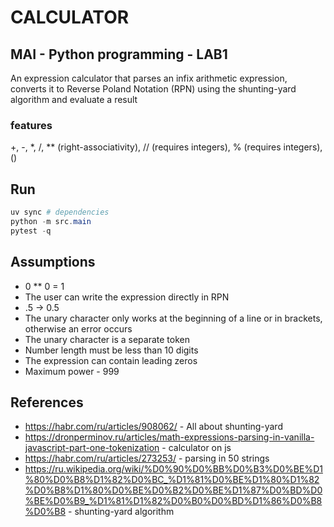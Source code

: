 # CALCULATOR
## MAI - Python programming - LAB1
An expression calculator that parses an infix arithmetic expression,
converts it to Reverse Poland Notation (RPN) using the shunting-yard algorithm
and evaluate a result
### features
+, -, *, /, ** (right-associativity), // (requires integers), % (requires integers), ()

## Run
```powershell
uv sync # dependencies
python -m src.main
pytest -q
```

## Assumptions
- 0 ** 0 = 1
- The user can write the expression directly in RPN
- .5 -> 0.5
- The unary character only works at the beginning of a line or in brackets, otherwise an error occurs
- The unary character is a separate token
- Number length must be less than 10 digits
- The expression can contain leading zeros
- Maximum power - 999

## References
- https://habr.com/ru/articles/908062/ - All about shunting-yard
- https://dronperminov.ru/articles/math-expressions-parsing-in-vanilla-javascript-part-one-tokenization - calculator on js
- https://habr.com/ru/articles/273253/ -  parsing in 50 strings
- https://ru.wikipedia.org/wiki/%D0%90%D0%BB%D0%B3%D0%BE%D1%80%D0%B8%D1%82%D0%BC_%D1%81%D0%BE%D1%80%D1%82%D0%B8%D1%80%D0%BE%D0%B2%D0%BE%D1%87%D0%BD%D0%BE%D0%B9_%D1%81%D1%82%D0%B0%D0%BD%D1%86%D0%B8%D0%B8 - shunting-yard algorithm
